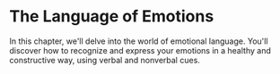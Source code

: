 # The Language of Emotions

In this chapter, we'll delve into the world of emotional language. You'll discover how to recognize and express your emotions in a healthy and constructive way, using verbal and nonverbal cues.

